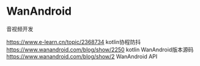 # WanAndroid
音视频开发

https://www.e-learn.cn/topic/2368734 kotlin协程防抖
https://www.wanandroid.com/blog/show/2250 kotlin WanAndroid版本源码
https://www.wanandroid.com/blog/show/2 WanAndroid API